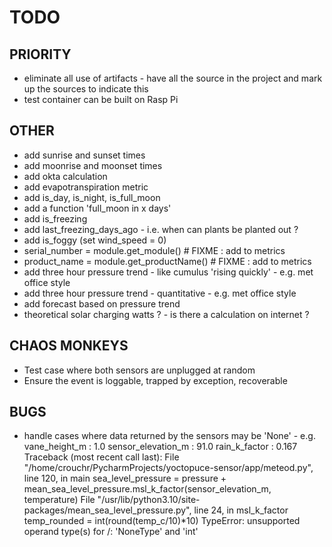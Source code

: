 TODO
====

PRIORITY 
---------
- eliminate all use of artifacts - have all the source in the project and mark up the sources to indicate this
- test container can be built on Rasp Pi

OTHER
-----
- add sunrise and sunset times
- add moonrise and moonset times
- add okta calculation
- add evapotranspiration metric 
- add is_day, is_night, is_full_moon
- add a function 'full_moon in x days'
- add is_freezing
- add last_freezing_days_ago - i.e. when can plants be planted out ?
- add is_foggy (set wind_speed = 0)
- serial_number = module.get_module()         # FIXME : add to metrics
- product_name = module.get_productName()     # FIXME : add to metrics
- add three hour pressure trend - like cumulus 'rising quickly' - e.g. met office style
- add three hour pressure trend - quantitative - e.g. met office style
- add forecast based on pressure trend
- theoretical solar charging watts ? - is there a calculation on internet ?

CHAOS MONKEYS
-------------
- Test case where both sensors are unplugged at random 
 - Ensure the event is loggable, trapped by exception, recoverable 

BUGS
----
- handle cases where data returned by the sensors may be 'None' - e.g.
vane_height_m : 1.0
sensor_elevation_m : 91.0
rain_k_factor : 0.167
Traceback (most recent call last):
  File "/home/crouchr/PycharmProjects/yoctopuce-sensor/app/meteod.py", line 120, in main
    sea_level_pressure = pressure + mean_sea_level_pressure.msl_k_factor(sensor_elevation_m, temperature)
  File "/usr/lib/python3.10/site-packages/mean_sea_level_pressure.py", line 24, in msl_k_factor
    temp_rounded = int(round(temp_c/10)*10)
TypeError: unsupported operand type(s) for /: 'NoneType' and 'int'


